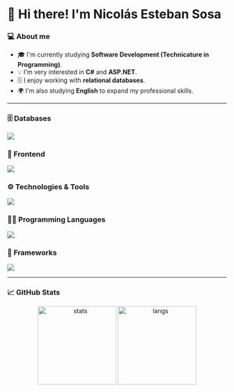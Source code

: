 # 👋 Hi there! I'm Nicolás Esteban Sosa  

### 💻 About me
- 🎓 I'm currently studying **Software Development (Technicature in Programming)**.  
- 💡 I'm very interested in **C#** and **ASP.NET**.  
- 🗄️ I enjoy working with **relational databases**.  
- 🌍 I'm also studying **English** to expand my professional skills.  

---

### 🗄️ Databases
<p align="left">
  <img src="https://img.shields.io/badge/SQL%20Server-CC2927?style=for-the-badge&logo=microsoftsqlserver&logoColor=white"/>
</p>

### 🎨 Frontend
<p align="left">
  <img src="https://skillicons.dev/icons?i=html,css,js" />
</p>

### ⚙️ Technologies & Tools
<p align="left">
  <img src="https://skillicons.dev/icons?i=git,github" />
</p>

### 👨‍💻 Programming Languages
<p align="left">
  <img src="https://skillicons.dev/icons?i=java,cs,cpp" />
</p>

### 🚀 Frameworks
<p align="left">
  <img src="https://img.shields.io/badge/ASP.NET-5C2D91?style=for-the-badge&logo=dotnet&logoColor=white"/>
</p>

---

### 📈 GitHub Stats
<p align="center">
  <img src="https://github-readme-stats.vercel.app/api?username=Nicolas-Sosa1&show_icons=true&theme=radical" alt="stats" height="180"/>
  <img src="https://github-readme-stats.vercel.app/api/top-langs/?username=Nicolas-Sosa1&layout=compact&theme=radical" alt="langs" height="180"/>
</p>

